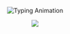 <!-- 🌟 Modern Gradient Animated Header -->
<p align="center">
  <img src="https://readme-typing-svg.herokuapp.com?font=Fira+Code&weight=600&size=32&pause=1000&color=22D3EE&center=true&vCenter=true&width=700&lines=Hi+👋,+I'm+Minidu+Madhava;IT+Undergraduate+%7C+Web+Developer;Java+%26+MERN+Stack+Enthusiast" alt="Typing Animation" />
</p>

<p align="center">
  <img src="https://capsule-render.vercel.app/api?type=gradient&color=0:22d3ee,100:3b82f6&height=200&section=header&text=Welcome%20to%20my%20GitHub!&fontSize=38&fontColor=ffffff&animation=twinkling&fontAlignY=40" />
</p>
